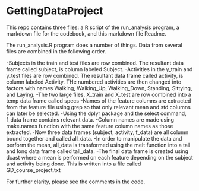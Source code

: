 GettingDataProject
==================

This repo contains three files: a R script of the run_analysis program, a markdown file for the codebook, and this markdown file Readme. 

The run_analysis.R program does a number of things. Data from several files are combined in the following order. 

-Subjects in the train and test files are row combined. The resultant data frame called subject, is column labeled Subject.
-Activities in the y_train and y_test files are row combined. The resultant data frame called activity, is column labeled Activity. THe numbered activities are then changed into factors with names Walking, Walking_Up, Walking_Down, Standing, Sittying, and Laying. 
-The two large files, X_train and X_test are row combined into a temp data frame called specs
-Names of the feature columns are extracted from the feature file using grep so that only relevant mean and std columns can later be selected. 
-Using the dplyr package and the select command, f_data frame contains relevant data. 
-Column names are made using make.names function with the same feature column names as those extracted.
-Now three data frames (subject, activity, f_data) are all column bound together and called all_data.
-In order to manipulate the data and perform the mean, all_data is transformed using the melt function into a tall and long data frame called tall_data.
-The final data frame is created using dcast where a mean is performed on each feature depending on the subject and activity being done. This is written into a file called GD_course_project.txt

For further clarity, please see the comments in the code. 
